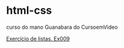# html-css
 curso do mano Guanabara do CursoemVideo

<a href ="https://professorguanabara.github.io/html-css/exercicios/ex009"> Exercício de listas. Ex009 </a>